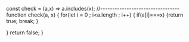 const check = (a,x) => a.includes(x);
//---------------------------------
function check(a, x) {
 for(let i = 0 ; i<a.length ; i++)
   {
    if(a[i]===x)
      {return true;
        break;
      }
    
       
   }
return false;
}